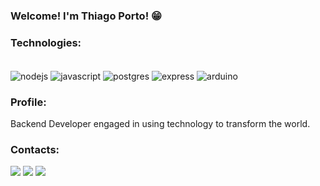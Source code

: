 ### Welcome! I'm Thiago Porto! 😁

### Technologies:


<link rel="stylesheet" href="https://cdn.jsdelivr.net/gh/devicons/devicon@v2.15.1/devicon.min.css">
          

<div style="display: inline_block"><br>
  <img align="center" alt="nodejs" height="" width="" src="https://img.shields.io/badge/Node.js-43853D?style=for-the-badge&logo=node.js&logoColor=white">
  <img align="center" alt="javascript" height=" width="" src="https://img.shields.io/badge/JavaScript-F7DF1E?style=for-the-badge&logo=javascript&logoColor=black">
  <img align="center" alt="postgres" height=" width="" src="https://img.shields.io/badge/PostgreSQL-316192?style=for-the-badge&logo=postgresql&logoColor=white">
  <img align="center" alt="express" height=" width="" src="https://img.shields.io/badge/Express.js-404D59?style=for-the-badge">
  <img align="center" alt="arduino" height=" width="" src="https://img.shields.io/badge/Arduino-00979D?style=for-the-badge&logo=Arduino&logoColor=white">
</div>

### Profile:

Backend Developer engaged in using technology to transform the world.


### Contacts:
  
<div> 
 <a href="https://discord.com/users/ThiagoPorto#2264" target="_blank"><img src="https://img.shields.io/badge/Discord-7289DA?style=for-the-badge&logo=discord&logoColor=white" target="_blank"></a> 
  <a href = "mailto:porthiago@gmail.com"><img src="https://img.shields.io/badge/-Gmail-%23333?style=for-the-badge&logo=gmail&logoColor=white" target="_blank"></a>
  <a href="https://www.linkedin.com/in/porthiago/" target="_blank"><img src="https://img.shields.io/badge/-LinkedIn-%230077B5?style=for-the-badge&logo=linkedin&logoColor=white" target="_blank"></a> 

